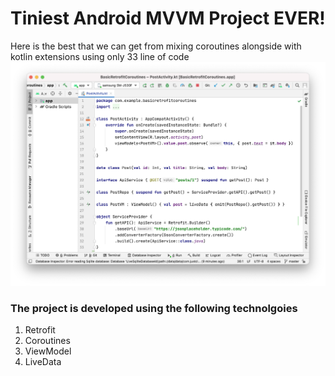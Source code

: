 # Tiniest Android MVVM Project EVER!
Here is the best that we can get from mixing coroutines alongside with kotlin extensions using only 33 line of code
![alt text](https://github.com/Jimmy-JC/Basic-Retrofit-Coroutines/blob/master/code.png?raw=true)

### The project is developed using the following technolgoies
1. Retrofit
2. Coroutines
3. ViewModel
4. LiveData
